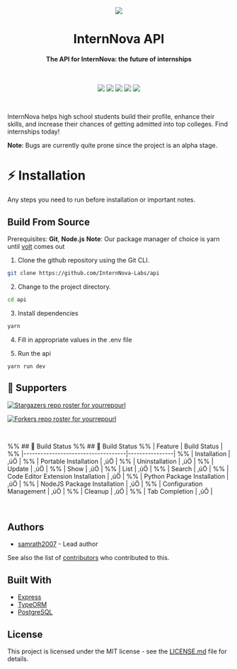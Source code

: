 <p align="center">
  <img src="https://github.com/InternNova-Labs/web/blob/main/public/images/logo.png?raw=true" />
</p>
<h1 align="center">InternNova API</h1>
<h4 align="center">
The API for InternNova: the future of internships</h1>
<br>
<p align="center">
  <img src="https://img.shields.io/badge/version-0.0.1--beta-green">
  <img src="https://img.shields.io/github/license/InternNova-Labs/api">
  <img src="https://img.shields.io/tokei/lines/github/InternNova-Labs/api?label=lines%20of%20code">
  <img src="https://img.shields.io/github/languages/top/InternNova-Labs/api">
  <img src="https://img.shields.io/github/repo-size/InternNova-Labs/api">
</p>
<br>

InternNova helps high school students build their profile, enhance their skills, and increase their chances of getting admitted into top colleges. Find internships today!

**Note**: Bugs are currently quite prone since the project is an alpha stage.
<br>

# :zap: Installation

Any steps you need to run before installation or important notes.
<br>

## Build From Source

Prerequisites: **Git**, **Node.js**
**Note**: Our package manager of choice is yarn until [volt](https://github.com/voltpkg/volt) comes out

1. Clone the github repository using the Git CLI.

```sh
git clone https://github.com/InternNova-Labs/api
```

2. Change to the project directory.

```sh
cd api
```

3. Install dependencies

```sh
yarn
```

4. Fill in appropriate values in the .env file

5. Run the api

```
yarn run dev
```

## :clap: Supporters

[![Stargazers repo roster for yourrepourl](https://reporoster.com/stars/InternNova-Labs/api)](https://github.com/yourrepourl/stargazers)

[![Forkers repo roster for yourrepourl](https://reporoster.com/forks/InternNova-Labs/api)](https://github.com/yourrepourl/network/members)

<br>

%% ## :hammer: Build Status
%% ## :hammer: Build Status
%% | Feature | Build Status |
%% |------------------------------------|----------------|
%% | Installation | ‚úÖ |
%% | Portable Installation | ‚úÖ |
%% | Uninstallation | ‚úÖ |
%% | Update | ‚úÖ |
%% | Show | ‚úÖ |
%% | List | ‚úÖ |
%% | Search | ‚úÖ |
%% | Code Editor Extension Installation | ‚úÖ |
%% | Python Package Installation | ‚úÖ |
%% | NodeJS Package Installation | ‚úÖ |
%% | Configuration Management | ‚úÖ |
%% | Cleanup | ‚úÖ |
%% | Tab Completion | ‚úÖ |

<br>

## Authors

- [samrath2007](https://github.com/samrath2007) - Lead author

See also the list of [contributors](https://github.com/api/contributors) who contributed to this.

## Built With

- [Express](https://expressjs.com/)
- [TypeORM](https://typeorm.io/)
- [PostgreSQL](https://www.postgresql.org/)

## License

This project is licensed under the MIT license - see the [LICENSE.md](LICENSE) file for details.
